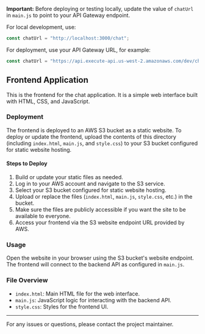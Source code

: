 **Important:** Before deploying or testing locally, update the value of `chatUrl` in `main.js` to point to your API Gateway endpoint.

For local development, use:

```js
const chatUrl = "http://localhost:3000/chat";
```

For deployment, use your API Gateway URL, for example:

```js
const chatUrl = "https://api.execute-api.us-west-2.amazonaws.com/dev/chat";
```

## Frontend Application

This is the frontend for the chat application. It is a simple web interface built with HTML, CSS, and JavaScript.

### Deployment

The frontend is deployed to an AWS S3 bucket as a static website. To deploy or update the frontend, upload the contents of this directory (including `index.html`, `main.js`, and `style.css`) to your S3 bucket configured for static website hosting.

#### Steps to Deploy

1. Build or update your static files as needed.
2. Log in to your AWS account and navigate to the S3 service.
3. Select your S3 bucket configured for static website hosting.
4. Upload or replace the files (`index.html`, `main.js`, `style.css`, etc.) in the bucket.
5. Make sure the files are publicly accessible if you want the site to be available to everyone.
6. Access your frontend via the S3 website endpoint URL provided by AWS.

### Usage

Open the website in your browser using the S3 bucket's website endpoint. The frontend will connect to the backend API as configured in `main.js`.

### File Overview

- `index.html`: Main HTML file for the web interface.
- `main.js`: JavaScript logic for interacting with the backend API.
- `style.css`: Styles for the frontend UI.

---
For any issues or questions, please contact the project maintainer.
